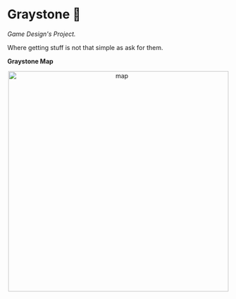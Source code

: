 # Graystone 🗻
*Game Design's Project.*

Where getting stuff is not that simple as ask for them.

**Graystone Map**

<p align="center">
  <img src="https://imgur.com/XZMM1PF.png" alt="map" width="500" heigth="366"/>
</p>

